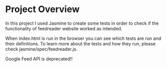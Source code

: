 # Project Overview
In this project I used Jasmine to create some tests in order to check if the functionality of feedreader website worked as intended.

When index.html is run in the browser you can see which tests are run and their definitions. To learn more about the tests and how they run, please check jasmine/spec/feedreader.js. 


Google Feed API is deprecated!!
